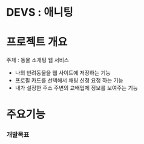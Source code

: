 

# DEVS : 애니팅

# 프로젝트 개요 
주제 : 동물 소개팅 웹 서비스
- 나의 반려동물을 웹 사이트에 저장하는 기능
- 프로필 카드를 선택해서 채팅 신청 요청 하는 기능
- 내가 설정한 주소 주변의 교배업체 정보를 보여주는 기능

# 주요기능
### 개발목표
